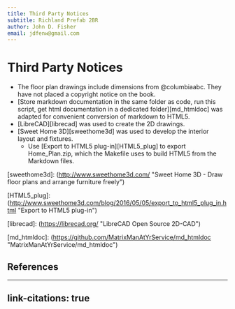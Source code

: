 ```yaml
---
title: Third Party Notices
subtitle: Richland Prefab 2BR
author: John D. Fisher
email: jdfenw@gmail.com
---
```


# Third Party Notices

* The floor plan drawings include dimensions from @columbiaabc. They have not
  placed a copyright notice on the book.
* [Store markdown documentation in the same folder as code, run this script,
  get html documentation in a dedicated folder][md_htmldoc] was adapted for
  convenient conversion of markdown to HTML5.
* [LibreCAD][librecad] was used to create the 2D drawings.
* [Sweet Home 3D][sweethome3d] was used to develop the interior layout and fixtures.
  - Use [Export to HTML5 plug-in][HTML5_plug] to export Home_Plan.zip, which the
    Makefile uses to build HTML5 from the Markdown files.

[sweethome3d]: (http://www.sweethome3d.com/ "Sweet Home 3D - Draw floor plans and arrange furniture freely")

[HTML5_plug]: (http://www.sweethome3d.com/blog/2016/05/05/export_to_html5_plug_in.html "Export to HTML5 plug-in")

[librecad]: (https://librecad.org/ "LibreCAD Open Source 2D-CAD")

[md_htmldoc]: (https://github.com/MatrixManAtYrService/md_htmldoc "MatrixManAtYrService/md_htmldoc")

## References

<!--
pandoc  --to="html" --output="THIRD-PARTY-NOTICESE.html" --standalone
        --bibliography="biblio.bib"
        --bibliography="biblio.bib" --csl="ieee.csl" "THIRD-PARTY-NOTICESE.md"
-->

---
link-citations: true
---

